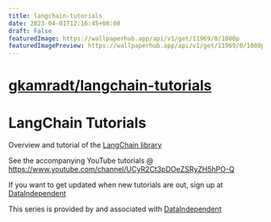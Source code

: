 ```yaml
---
title: langchain-tutorials
date: 2023-04-01T12:16:45+08:00
draft: False
featuredImage: https://wallpaperhub.app/api/v1/get/11969/0/1080p
featuredImagePreview: https://wallpaperhub.app/api/v1/get/11969/0/1080p
---
```


# [gkamradt/langchain-tutorials](https://github.com/gkamradt/langchain-tutorials)

# LangChain Tutorials

Overview and tutorial of the [LangChain library](https://langchain.readthedocs.io/en/latest/)

See the accompanying YouTube tutorials @ https://www.youtube.com/channel/UCyR2Ct3pDOeZSRyZH5hPO-Q

If you want to get updated when new tutorials are out, sign up at [DataIndependent](https://dataindependent.com/)

This series is provided by and associated with [DataIndependent](https://dataindependent.com/)
